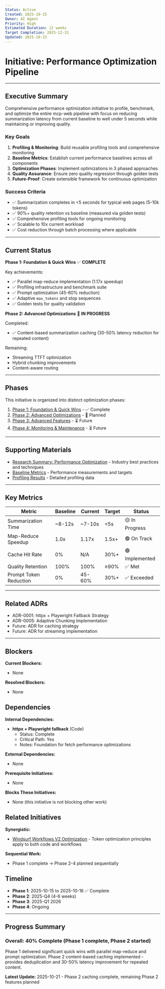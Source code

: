 ```yaml
---
Status: Active
Created: 2025-10-15
Owner: AI Agent
Priority: High
Estimated Duration: 12 weeks
Target Completion: 2025-12-31
Updated: 2025-10-15
---
```


# Initiative: Performance Optimization Pipeline

---

## Executive Summary

Comprehensive performance optimization initiative to profile, benchmark, and optimize the entire mcp-web pipeline with focus on reducing summarization latency from current baseline to well under 5 seconds while maintaining or improving quality.

### Key Goals

1. **Profiling & Monitoring**: Build reusable profiling tools and comprehensive monitoring
2. **Baseline Metrics**: Establish current performance baselines across all components
3. **Optimization Phases**: Implement optimizations in 3 phased approaches
4. **Quality Assurance**: Ensure zero quality regression through golden tests
5. **Future-Proof**: Create extensible framework for continuous optimization

### Success Criteria

- ✅ Summarization completes in <5 seconds for typical web pages (5-10k tokens)
- ✅ 90%+ quality retention vs baseline (measured via golden tests)
- ✅ Comprehensive profiling tools for ongoing monitoring
- ✅ Scalable to 10x current workload
- ✅ Cost reduction through batch processing where applicable

---

## Current Status

**Phase 1: Foundation & Quick Wins** ✅ **COMPLETE**

Key achievements:

- ✅ Parallel map-reduce implementation (1.17x speedup)
- ✅ Profiling infrastructure and benchmark suite
- ✅ Prompt optimization (45-60% reduction)
- ✅ Adaptive `max_tokens` and stop sequences
- ✅ Golden tests for quality validation

**Phase 2: Advanced Optimizations** 🔄 **IN PROGRESS**

Completed:

- ✅ Content-based summarization caching (30-50% latency reduction for repeated content)

Remaining:

- Streaming TTFT optimization
- Hybrid chunking improvements
- Content-aware routing

---

## Phases

This initiative is organized into distinct optimization phases:

1. [Phase 1: Foundation & Quick Wins](phases/phase-1-foundation-quick-wins.md) - ✅ Complete
2. [Phase 2: Advanced Optimizations](phases/phase-2-advanced-optimizations.md) - 🔄 Planned
3. [Phase 3: Advanced Features](phases/phase-3-advanced-features.md) - ⏳ Future
4. [Phase 4: Monitoring & Maintenance](phases/phase-4-monitoring-maintenance.md) - ⏳ Future

---

## Supporting Materials

- [Research Summary: Performance Optimization](artifacts/research-summary.md) - Industry best practices and techniques
- [Baseline Metrics](artifacts/baseline-metrics.md) - Performance measurements and targets
- [Profiling Results](artifacts/profiling-results.md) - Detailed profiling data

---

## Key Metrics

| Metric | Baseline | Current | Target | Status |
|--------|----------|---------|--------|--------|
| Summarization Time | ~8-12s | ~7-10s | <5s | 🟡 In Progress |
| Map-Reduce Speedup | 1.0x | 1.17x | 1.5x+ | 🟢 On Track |
| Cache Hit Rate | 0% | N/A | 30%+ | 🟢 Implemented |
| Quality Retention | 100% | 100% | ≥90% | ✅ Met |
| Prompt Token Reduction | 0% | 45-60% | 30%+ | ✅ Exceeded |

---

## Related ADRs

- ADR-0001: httpx + Playwright Fallback Strategy
- ADR-0005: Adaptive Chunking Implementation
- Future: ADR for caching strategy
- Future: ADR for streaming implementation

---

## Blockers

**Current Blockers:**

- None

**Resolved Blockers:**

- None

## Dependencies

**Internal Dependencies:**

- **httpx + Playwright fallback** (Code)
  - Status: Complete
  - Critical Path: Yes
  - Notes: Foundation for fetch performance optimizations

**External Dependencies:**

- None

**Prerequisite Initiatives:**

- None

**Blocks These Initiatives:**

- None (this initiative is not blocking other work)

## Related Initiatives

**Synergistic:**

- [Windsurf Workflows V2 Optimization](../2025-10-17-windsurf-workflows-v2-optimization/initiative.md) - Token optimization principles apply to both code and workflows

**Sequential Work:**

- Phase 1 complete → Phase 2-4 planned sequentially

## Timeline

- **Phase 1**: 2025-10-15 to 2025-10-16 ✅ Complete
- **Phase 2**: 2025-Q4 (4-6 weeks)
- **Phase 3**: 2025-Q1 2026
- **Phase 4**: Ongoing

---

## Progress Summary

### Overall: 40% Complete (Phase 1 complete, Phase 2 started)

Phase 1 delivered significant quick wins with parallel map-reduce and prompt optimization. Phase 2 content-based caching implemented - provides deduplication and 30-50% latency improvement for repeated content.

**Latest Update:** 2025-10-21 - Phase 2 caching complete, remaining Phase 2 features planned
